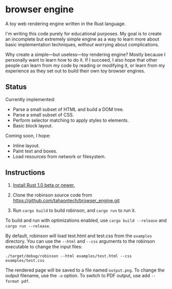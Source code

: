 browser engine
========

A toy web rendering engine written in the Rust language.

I'm writing this code purely for educational purposes. My goal is to create an
incomplete but extremely simple engine as a way to learn more about basic
implementation techniques, *without* worrying about complications.

Why create a simple—but useless—toy rendering engine? Mostly because I
personally want to learn how to do it. If I succeed, I also hope that other
people can learn from my code by reading or modifying it, or learn from my
experience as they set out to build their own toy browser engines.

Status
------

Currently implemented:

* Parse a small subset of HTML and build a DOM tree.
* Parse a small subset of CSS.
* Perform selector matching to apply styles to elements.
* Basic block layout.

Coming soon, I hope:

* Inline layout.
* Paint text and boxes.
* Load resources from network or filesystem.

Instructions
------------

1. [Install Rust 1.0 beta or newer.](http://www.rust-lang.org/install.html)

2. Clone the robinson source code from https://github.com/tahaontech/browser_engine.git

3. Run `cargo build` to build robinson, and `cargo run` to run it.

To build and run with optimizations enabled, use `cargo build --release` and
`cargo run --release`.

By default, robinson will load test.html and test.css from the `examples`
directory.  You can use the `--html` and `--css` arguments to the robinson
executable to change the input files:

    ./target/debug/robinson --html examples/test.html --css examples/test.css

The rendered page will be saved to a file named `output.png`.  To change the
output filename, use the `-o` option.  To switch to PDF output, use add
`--format pdf`.